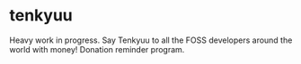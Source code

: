 # tenkyuu
Heavy work in progress.
Say Tenkyuu to all the FOSS developers around the world with money! Donation reminder program. 
